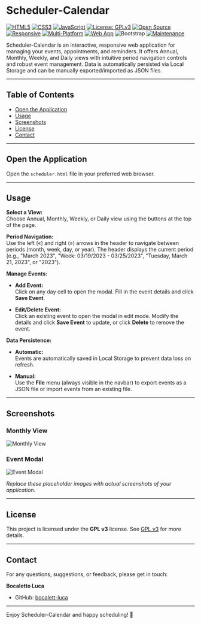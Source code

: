 # Scheduler-Calendar

[![HTML5](https://img.shields.io/badge/HTML5-E34F26?style=flat-square&logo=html5&logoColor=white)](https://developer.mozilla.org/en-US/docs/Web/Guide/HTML/HTML5)
[![CSS3](https://img.shields.io/badge/CSS3-1572B6?style=flat-square&logo=css3&logoColor=white)](https://developer.mozilla.org/en-US/docs/Web/CSS)
[![JavaScript](https://img.shields.io/badge/JavaScript-F7DF1E?style=flat-square&logo=javascript&logoColor=black)](https://developer.mozilla.org/en-US/docs/Web/JavaScript)
[![License: GPLv3](https://img.shields.io/badge/License-GPLv3-blue?style=flat-square)](LICENSE)
[![Open Source](https://img.shields.io/badge/Open%20Source-Yes-brightgreen?style=flat-square)]()
[![Responsive](https://img.shields.io/badge/Responsive-Yes-blue?style=flat-square)]()
[![Multi-Platform](https://img.shields.io/badge/Multi--Platform-Yes-blueviolet?style=flat-square)]()
[![Web App](https://img.shields.io/badge/Web%20App-Yes-orange?style=flat-square)]()
![Bootstrap](https://img.shields.io/badge/Style-Bootstrap-7952B3.svg)
[![Maintenance](https://img.shields.io/badge/Maintained-Yes-brightgreen.svg)](https://github.com/bocaletto-luca)

Scheduler-Calendar is an interactive, responsive web application for managing your events, appointments, and reminders. It offers Annual, Monthly, Weekly, and Daily views with intuitive period navigation controls and robust event management. Data is automatically persisted via Local Storage and can be manually exported/imported as JSON files.

---

## Table of Contents

- [Open the Application](#open-the-application)
- [Usage](#usage)
- [Screenshots](#screenshots)
- [License](#license)
- [Contact](#contact)

---

## Open the Application

Open the `scheduler.html` file in your preferred web browser.

---

## Usage

**Select a View:**  
Choose Annual, Monthly, Weekly, or Daily view using the buttons at the top of the page.

**Period Navigation:**  
Use the left («) and right (») arrows in the header to navigate between periods (month, week, day, or year). The header displays the current period (e.g., "March 2023", "Week: 03/19/2023 - 03/25/2023", "Tuesday, March 21, 2023", or "2023").

**Manage Events:**

- **Add Event:**  
  Click on any day cell to open the modal. Fill in the event details and click **Save Event**.

- **Edit/Delete Event:**  
  Click an existing event to open the modal in edit mode. Modify the details and click **Save Event** to update, or click **Delete** to remove the event.

**Data Persistence:**

- **Automatic:**  
  Events are automatically saved in Local Storage to prevent data loss on refresh.
  
- **Manual:**  
  Use the **File** menu (always visible in the navbar) to export events as a JSON file or import events from an existing file.

---

## Screenshots

### Monthly View
![Monthly View](https://via.placeholder.com/800x400?text=Monthly+View)

### Event Modal
![Event Modal](https://via.placeholder.com/800x400?text=Add+or+Edit+Event)

*Replace these placeholder images with actual screenshots of your application.*

---

## License

This project is licensed under the **GPL v3** license. See [GPL v3](https://www.gnu.org/licenses/gpl-3.0) for more details.

---

## Contact

For any questions, suggestions, or feedback, please get in touch:

**Bocaletto Luca**  
- GitHub: [bocalett-luca](https://github.com/bocalett-luca)  

---

Enjoy Scheduler-Calendar and happy scheduling! 🚀
